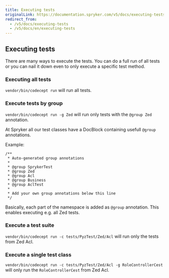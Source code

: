 ```yaml
---
title: Executing tests
originalLink: https://documentation.spryker.com/v5/docs/executing-tests
redirect_from:
  - /v5/docs/executing-tests
  - /v5/docs/en/executing-tests
---
```


## Executing tests
There are many ways to execute the tests. You can do a full run of all tests or you can nail it down even to only execute a specific test method.

### Executing all tests
`vendor/bin/codecept run` will run all tests.

### Execute tests by group
`vendor/bin/codecept run -g Zed` will run only tests with the `@group Zed` annotation.

At Spryker all our test classes have a DocBlock containing usefull `@group` annotations. 

Example:
```
/**
 * Auto-generated group annotations
 *
 * @group SprykerTest
 * @group Zed
 * @group Acl
 * @group Business
 * @group AclTest
 *
 * Add your own group annotations below this line
 */
```
Basically, each part of the namespace is added as `@group` annotation. This enables executing e.g. all Zed tests.

### Execute a test suite
`vendor/bin/codecept run -c tests/PyzTest/Zed/Acl` will run only the tests from Zed Acl.


### Execute a single test class
`vendor/bin/codecept run -c tests/PyzTest/Zed/Acl -g RoleControllerCest` will only run the `RoleControllerCest` from Zed Acl.




